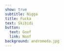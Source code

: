 ```yaml
---
show: true
subtitle: Nigga
title: Fucka
text: Skibidi
button:
  text: Goof
  link: Noof
background: andromeda.jpg
---
```

